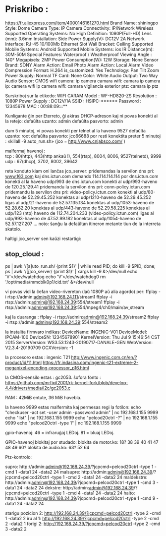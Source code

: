 

# Priskribo :
https://fr.aliexpress.com/item/4000146161270.html
    Brand Name: shiningpo
    Style: Dome Camera
    Type: IP Camera
    Connectivity: IP/Network Wireless
    Supported Operating Systems: No
    High Definition: 1080P(Full-HD)
    Lens (mm): 3.6mm
    Installation: Side
    Power Supply(V): DC12V 2A
    Network Interface: RJ-45 10/100Mb Ethernet Slot
    Wall Bracket: Ceiling
    Supported Mobile Systems: Android
    Supported Mobile Systems: ios
    IR Distance(m): 30M-50M
    Special Features: Waterproof / Weatherproof
    Viewing Angle : 140°
    Megapixels: 2MP
    Power Consumption(W): 12W
    Storage: None
    Sensor Brand: SONY
    Alarm Action: Email Photo
    Alarm Action: Local Alarm
    Video Compression Format: H.264
    is_customized: Yes
    Technology: Pan Tilt Zoom
    Power Supply: Normal
    TF Card: None
    Color: White
    Audio Output: Two Way Audio
    Sensor: CMOS
    wifi camera: ip camera
    camara wifi: camara ip
    camera ip: camera wifi
    ip camera wifi: camara vigilancia exterior
    ptz: camara ip ptz

Surskriboj sur la etikedo:
WIFI CARAM
Model : WF-HD820-ZS
Résolution : 1080P
Power Supply : DC12V/1A
SSID : HSIPC-******
Password : 12345678
MAC : 00:88:09:**:**:**

Kunligante ĝin per Eterreto, ĝi akiras DHCP-adreson kaj ni povas konekti al la retejo:
defaŭlta uzanto: admin
defaŭlta pasvorto: admin

dum 5 minutoj, vi povas konekti per telnet al la haveno 9527
defaŭlta uzanto: root
defaŭlta pasvorto: jco66688
por resti konektita preter 5 minutoj : «killall -9 auto_run.sh»
(jco = http://www.cnjabsco.com/ )

malfermaj havenoj :  
  tcp : 80(http), 443(http ankaŭ !), 554(rtsp), 8004, 8006, 9527(telnetd), 9999  
  udp : 67(dhcp), 3702, 8002, 39642  

reta konduto kiam oni lanĉas jco_server:
pridemandas la servilon dns pri: www.163.com kaj dns.ictun.com
demando 114.114.114.114 por dns.ictun.com
konekti al la haveno udp/993 de dns.ictun.com
konekti al udp/993-haveno de 120.25.129.41
pridemandu la servilon dns pri: conn-policy.ictun.com
pridemandu la servilon dns pri: video-policy.ictun.com
konekti al udp/80-haveno de 52.29.45.252
konektas al udp/1210-haveno de 52.29.45.252
ligas al udp/21-haveno de 52.57.135.134
konektas al udp/1053-haveno de 52.28.62.20
konektas al udp/443-haveno de 52.29.58.225
konektas al udp/123 (ntp) haveno de 112.74.204.233 (video-policy.ictun.com)
ligas al udp/993-haveno de 47.52.99.182
konektas al udp/1054-haveno de 52.57.127.207
...
noto: ŝanĝu la defaŭltan itineron metante tiun de la interreta skatolo.

haltigi jco_server sen kaŭzi restartigi:
## stop_cloud :
ps | awk '/[a]uto_run.sh/ {print $1}' | while read PID; do kill -9 $PID; done;
ps | awk '/[j]co_server/ {print $1}' | xargs kill -9 &>/dev/null
echo 'V'>/dev/watchdog
echo 'V'>/dev/watchdog0
rm '/opt/media/mmcblk0p1/cid.txt' &>/dev/null

vi povas vidi la ĉefan video-rivereton (laŭ 1080P aŭ alia agordo) per:
ffplay -i rtsp://admin:admin@192.168.24.111/stream1
ffplay -i rtsp://admin:admin@192.168.24.39:554/stream1
ffplay -i rtsp://admin:admin@192.168.24.39:554/mpeg4/ch0/main/av_stream

kaj la duaranga :
ffplay -i rtsp://admin:admin@192.168.24.39/stream2
ffplay -i rtsp://admin:admin@192.168.24.39:554/stream2

la instalita firmvaro indikas:
DeviceName:     INGENIC-V01
DeviceModel:    IPCAM-100
DeviceSN:       12345678901
KernelVersion:  Thu Jul 9 15:46:54 CST 2015
ServerVersion:  WS3.53.1243-20190717-DANALE-GEN
WebVersion:     V2.3.4-20190709
OCXVersion:     -1

la procesoro estas : ingenic T21
http://www.ingenic.com.cn/en/?product/id/11.html
https://fr.indasina.com/ingenic-t21-extreme-2-megapixel-encoding-processor_p16.html

la CMOS-sensilo estas : gc2053.
ŝofora fonto : https://github.com/mrfixit2001/rk-kernel-fork/blob/develop-4.4/drivers/media/i2c/gc2053.c

RAM : 42MiB entute, 36 MiB havebla.

la haveno 9999 estas malfermita kaj permesas regi la fotilon:
echo "checkuser -act set -user admin -password admin" | nc 192.168.1.155 9999
echo "list" | nc 192.168.1.155 9999
echo "pelcod20ctrl -?" | nc 192.168.1.155 9999
echo "pelcod20ctrl -type 1" | nc 192.168.1.155 9999

gpio-havenoj:
46 = infraruĝaj LEDoj.
81 = bluaj LEDoj.

GPIO-havenoj blokitaj por studado:
blokita de motor.ko: 18? 38 39 40 41 47 48 49 60?
blokita de audio.ko: 63?
52 64

Ptz-kontrolo:

supro: http://admin:admin@192.168.24.39/?jcpcmd=pelcod20ctrl -type 1 -cmd 1 -data1 24 -data2 24
malsupre: http://admin:admin@192.168.24.39/?jcpcmd=pelcod20ctrl -type 1 -cmd 2 -data1 24 -data2 24
maldekstre: http://admin:admin@192.168.24.39/?jcpcmd=pelcod20ctrl -type 1 -cmd 3 -data1 24 -data2 24
dekstre: http://admin:admin@192.168.24.39/?jcpcmd=pelcod20ctrl -type 1 -cmd 4 -data1 24 -data2 24
halto: http://admin:admin@192.168.24.39/?jcpcmd=pelcod20ctrl -type 1 -cmd 9 -data1 24 -data2 24

starigu pozicion 2: http://192.168.24.39/?jcpcmd=pelcod20ctrl -type 2 -cmd 1 -data2 2
iru al 1: http://192.168.24.39/?jcpcmd=pelcod20ctrl -type 2 -cmd 2 -data2 1
forigi 2: http://192.168.24.39/?jcpcmd=pelcod20ctrl -type 2 -cmd 3 -data2 2



